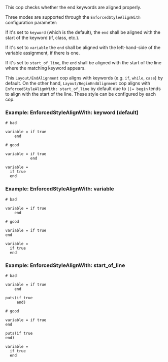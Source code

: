 This cop checks whether the end keywords are aligned properly.

Three modes are supported through the `EnforcedStyleAlignWith`
configuration parameter:

If it's set to `keyword` (which is the default), the `end`
shall be aligned with the start of the keyword (if, class, etc.).

If it's set to `variable` the `end` shall be aligned with the
left-hand-side of the variable assignment, if there is one.

If it's set to `start_of_line`, the `end` shall be aligned with the
start of the line where the matching keyword appears.

This `Layout/EndAlignment` cop aligns with keywords (e.g. `if`, `while`, `case`)
by default. On the other hand, `Layout/BeginEndAlignment` cop aligns with
`EnforcedStyleAlignWith: start_of_line` by default due to `||= begin` tends
to align with the start of the line. These style can be configured by each cop.

### Example: EnforcedStyleAlignWith: keyword (default)
    # bad

    variable = if true
        end

    # good

    variable = if true
               end

    variable =
      if true
      end

### Example: EnforcedStyleAlignWith: variable
    # bad

    variable = if true
        end

    # good

    variable = if true
    end

    variable =
      if true
      end

### Example: EnforcedStyleAlignWith: start_of_line
    # bad

    variable = if true
        end

    puts(if true
         end)

    # good

    variable = if true
    end

    puts(if true
    end)

    variable =
      if true
      end